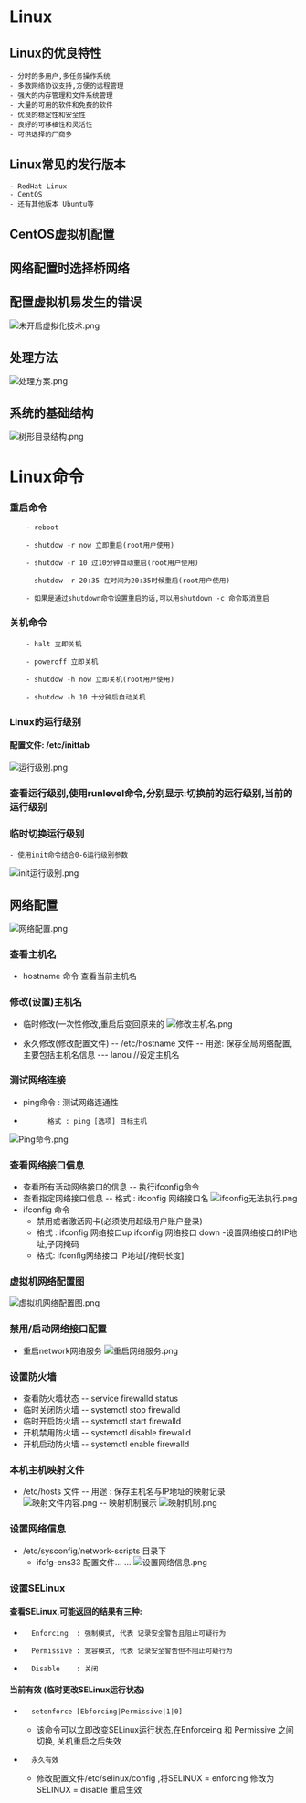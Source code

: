 # Linux
## Linux的优良特性
	- 分时的多用户,多任务操作系统
	- 多数网络协议支持,方便的远程管理
	- 强大的内存管理和文件系统管理
	- 大量的可用的软件和免费的软件
	- 优良的稳定性和安全性
	- 良好的可移植性和灵活性
	- 可供选择的厂商多
## Linux常见的发行版本
	- RedHat Linux
	- CentOS
	- 还有其他版本 Ubuntu等
	
## CentOS虚拟机配置

## 网络配置时选择桥网络


## 配置虚拟机易发生的错误

![未开启虚拟化技术.png](https://upload-images.jianshu.io/upload_images/14467497-eeda9d954524400b.png?imageMogr2/auto-orient/strip%7CimageView2/2/w/1240)

## 处理方法

![处理方案.png](https://upload-images.jianshu.io/upload_images/14467497-5c0941145ba8a551.png?imageMogr2/auto-orient/strip%7CimageView2/2/w/1240)

## 系统的基础结构

![树形目录结构.png](https://upload-images.jianshu.io/upload_images/14467497-d7c86cfb0ad35134.png?imageMogr2/auto-orient/strip%7CimageView2/2/w/1240)

# Linux命令

### 重启命令

		- reboot

		- shutdow -r now 立即重启(root用户使用)

		- shutdow -r 10 过10分钟自动重启(root用户使用)

		- shutdow -r 20:35 在时间为20:35时候重启(root用户使用)
	
		- 如果是通过shutdown命令设置重启的话,可以用shutdown -c 命令取消重启

### 关机命令

		- halt 立即关机

		- poweroff 立即关机

		- shutdow -h now 立即关机(root用户使用)

		- shutdow -h 10 十分钟后自动关机

### Linux的运行级别

#### 配置文件: /etc/inittab


![运行级别.png](https://upload-images.jianshu.io/upload_images/14467497-b2e577c3bed37a9a.png?imageMogr2/auto-orient/strip%7CimageView2/2/w/1240)

### 查看运行级别,使用runlevel命令,分别显示:切换前的运行级别,当前的运行级别

### 临时切换运行级别

	- 使用init命令结合0-6运行级别参数
	
![init运行级别.png](https://upload-images.jianshu.io/upload_images/14467497-a56953229b7c8561.png?imageMogr2/auto-orient/strip%7CimageView2/2/w/1240)

## 网络配置

![网络配置.png](https://upload-images.jianshu.io/upload_images/14467497-57a91d6175b73f10.png?imageMogr2/auto-orient/strip%7CimageView2/2/w/1240)

### 查看主机名 
- 	 hostname 命令 查看当前主机名

### 修改(设置)主机名
-	临时修改(一次性修改,重启后变回原来的
![修改主机名.png](https://upload-images.jianshu.io/upload_images/14467497-25af26fb6bf258a7.png?imageMogr2/auto-orient/strip%7CimageView2/2/w/1240)

-	永久修改(修改配置文件)
-- 	/etc/hostname 文件
--	用途: 保存全局网络配置,主要包括主机名信息
---	lanou  //设定主机名

### 测试网络连接
-	ping命令  : 测试网络连通性
-			格式 : ping [选项] 目标主机
![Ping命令.png](https://upload-images.jianshu.io/upload_images/14467497-7a1f2af050cbd879.png?imageMogr2/auto-orient/strip%7CimageView2/2/w/1240)

### 查看网络接口信息
- 	查看所有活动网络接口的信息
--	执行ifconfig命令
-	查看指定网络接口信息
--	格式 : ifconfig 网络接口名
![ifconfig无法执行.png](https://upload-images.jianshu.io/upload_images/14467497-67ab9983ab0d065f.png?imageMogr2/auto-orient/strip%7CimageView2/2/w/1240)
- ifconfig 命令 
	- 禁用或者激活网卡(必须使用超级用户账户登录)
	- 格式 : ifconfig  网络接口up  ifconfig 网络接口 down
	-设置网络接口的IP地址,子网掩码
	- 格式: ifconfig网络接口 IP地址[/掩码长度]

### 虚拟机网络配置图
![虚拟机网络配置图.png](https://upload-images.jianshu.io/upload_images/14467497-461b24208e9cc1a7.png?imageMogr2/auto-orient/strip%7CimageView2/2/w/1240)

### 禁用/启动网络接口配置
-	重启network网络服务
![重启网络服务.png](https://upload-images.jianshu.io/upload_images/14467497-c389a4801ca02a09.png?imageMogr2/auto-orient/strip%7CimageView2/2/w/1240)

### 设置防火墙
-	查看防火墙状态
--	service firewalld status
-	临时关闭防火墙
--	systemctl stop firewalld
-	临时开启防火墙
--	systemctl start firewalld
-	开机禁用防火墙
--	systemctl disable firewalld
-	开机启动防火墙
--	systemctl enable firewalld

### 本机主机映射文件
-	/etc/hosts 文件
--	用途 : 保存主机名与IP地址的映射记录
![映射文件内容.png](https://upload-images.jianshu.io/upload_images/14467497-4636911e925172a1.png?imageMogr2/auto-orient/strip%7CimageView2/2/w/1240)
--	映射机制展示
![映射机制.png](https://upload-images.jianshu.io/upload_images/14467497-534a6d88b2075d02.png?imageMogr2/auto-orient/strip%7CimageView2/2/w/1240)

### 	设置网络信息
-	/etc/sysconfig/network-scripts 目录下
	-	ifcfg-ens33 配置文件... ...
![设置网络信息.png](https://upload-images.jianshu.io/upload_images/14467497-ca8249777ae9daef.png?imageMogr2/auto-orient/strip%7CimageView2/2/w/1240)

### 	设置SELinux

####	查看SELinux,可能返回的结果有三种:
-		Enforcing  : 强制模式, 代表 记录安全警告且阻止可疑行为
-		Permissive : 宽容模式, 代表 记录安全警告但不阻止可疑行为
-		Disable	   : 关闭

####	当前有效 (临时更改SELinux运行状态)
-		setenforce [Ebforcing|Permissive|1|0]
	-	该命令可以立即改变SELinux运行状态,在Enforceing 和 Permissive 之间切换, 关机重启之后失效
-		永久有效	
	-	修改配置文件/etc/selinux/config ,将SELINUX = enforcing 修改为SELINUX = disable 重启生效
	





